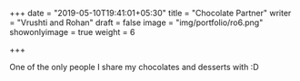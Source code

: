 +++
date = "2019-05-10T19:41:01+05:30"
title = "Chocolate Partner"
writer = "Vrushti and Rohan"
draft = false
image = "img/portfolio/ro6.png"
showonlyimage = true
weight = 6

+++

One of the only people I share my chocolates and desserts with :D

<!--more-->



